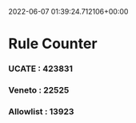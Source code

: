 2022-06-07 01:39:24.712106+00:00
# Rule Counter 
 ### UCATE : 423831

 ### Veneto : 22525

 ### Allowlist : 13923
